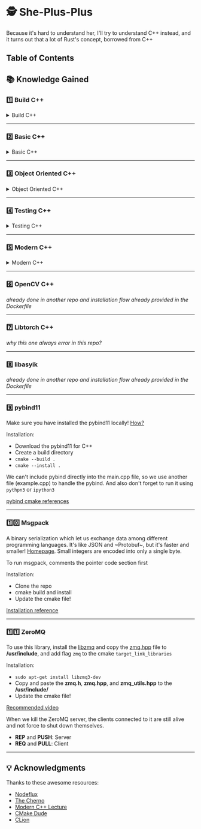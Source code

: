 # 🕵️‍ She-Plus-Plus

Because it's hard to understand her, I'll try to understand C++ instead, and it turns out that a lot of Rust's concept,
borrowed from C++

## Table of Contents

## 📚 Knowledge Gained

### 1️⃣ Build C++

<details>
<summary>Build C++</summary>

There are 3 options to compile and run C++ file(s)

- Using command line
- Using Makefile
- **Using CMake**

Maybe there's another options, but all I know for now are those 3 options.

1. **CMake**

   To build C++ file using CMake, create a `CMakeLists.txt` inside the top level of the directory.
   After that run

   ```shell
   cmake [options] -S <path-to-source> -B <path-to-build>
   ```

   ```shell
   cmake -S . -B build
   ```

   run cmake based on configuration file located inside **.** (current directory) and placed the result inside **build**
   directory

   or sometime people used to use this kind of setup

   Create a directory called **build** and `cd` into it

   ```shell
   mkdir build
   cd build
   ```

   Run `cmake`. **..** means, run cmake with source file (CMakeLists.txt) is located in previous directory and placed
   the
   result inside this directory

   ```shell
   cmake ..
   ```

2. **CMake Syntax**

   The hard part are the **cmake syntax** and **connect multiple C++ files**
   [CMake CheatSheet](https://usercontent.one/wp/cheatsheet.czutro.ch/wp-content/uploads/2020/09/CMake_Cheatsheet.pdf)

   **Must** have configurations in **CMakeLists.txt** file:
    - `cmake_minimum_required(VERSION 3.10)`
    - `project(project_name)`
    - `add_executable(project_name, list_of_cpp_source_file)`
    - `target_include_directories(project_name visibility list_of_directory)`: use this so that we can use *#include <
      directory_name>* instead of normal double quotes
    - `target_link_directories(project_name visibility list_of_directory)`
    - `target_link_libraries(project_name, list_of_library)`
    - `add_library(library_name list_of_cpp_file)`: use this inside the sub folder to make this sub folder as a library
      so that the parent cmake can connect it

3. **CMake Levels**

   What happen if we want to link our executables that placed in a different folder/sub folder? Basically, we need to **
   create a CMakeLists.txt** inside that sub folder.

   **In root CMakeLists.txt** add this:
    - `add_subdirectory()`: only accept 1 directory as the parameter
    - `target_include_directories()`
    - `target_link_directories()`
    - `target_link_libraries()`

   **In the sub folder CMakeLists.txt** add this:
    - `add_library()`

</details>

---

### 2️⃣ Basic C++

<details>
<summary>Basic C++</summary>

1. **C++ Term**

    - **Translation Unit**
      There are a bunch of definitions about this, but for me, it's **A source file after includes with header files and
      other conditional preprocessing**
    - **Class** and **Struct**
      `class` and `struct` in C++ define a **new type**. Use `struct` as a data container without any function within,
      and use `class` as data container with function. Although we can create function inside struct. We can have
      inheritance in struct and class! Like, WTF!
    - **Static**
      `static` functions and data are functions and data that are only visible within the same translation unit. In C++
      class, we use `::` double colon to access them.
    - **using**
      `using` to shorten your code!

2. **File**

   We can read, write, and append from a file in _ASCII_ format and _binary format_.
   It's a lot and I have practice it,
   so [go ahead to this](https://www.delftstack.com/howto/cpp/how-to-append-text-to-a-file-in-cpp/) instead.

3. **lvalue** and **rvalue**

   _this is not the "correct" definition, but this is the "easiest" definition to understand_
    - `lvalue` = written in the **left** of assigment operator **=**. Has **storage**
    - `rvalue` = written in the **right** of assigment operator **=**. Explicit `rvalue` defined using `&&`. Doesn't
      have **storage** or it just temporary
       ```c++
       int b = a + 2;
       ```
      _b_ is lvalue and _a + 2_ is rvalue.
       ```c++
       int&& c = std::move(b);
       ```
      _b_ is initially and lvalue, but then we use `std::move()` to change it into rvalue, and then we put the result in
      a _c_ which is a rvalue because we moved it from lvalue into rvalue using _&&_
    - `std::move(x)` = means "give me a **rvalue reference to x**". It can be said that `std::move()` is an **
      ownership** (rusty thing 🦀)
      . [Nice read](https://eli.thegreenplace.net/2011/12/15/understanding-lvalues-and-rvalues-in-c-and-c/)
    - `lvalue` can only take lvalue unless it's `const` and `rvalue` can only take rvalue too.

4. **Pointer**
   Just check out [the code for this one!](https://github.com/mhnaufal/see-plus-plus/tree/main/Pointer-CPP)
    - `&`: address of operator/reference (value ➡ address)
    - `*` _without data type_: dereference (address ➡ value)
    - `int*` _with data type_: declare a pointer
      example:
   ```c++
   int x = 100; // declare a variable called x with type of in  t
   int *y; // declare a variable called y with type of *int
   y = &x // assign a variable y with the value of address of x
   ```
   To create an object in C++, we usually (_most of the time actually_) don't use `new` keyword, because `new` will
   allocate the data into **heap memory**, therefore we need to deallocate it using `delete`

   ✅ recommended
   ```c++
   User user;  // placed inside the stack memory
   ```

   ❌ not recommended
   ```c++
   User user = new User(); // placed inside the heap memory
   ```

   🚫 We **CAN'T REASSIGN** a reference.

5. **Enum**
   The way we name a value. It's just an integer with name. Enum will start from 0 and increment until the last element
   on it.
   If we specify the first value of enum to any number except 0, the rest of the elements will increment from it.

6. **Union**
   Union is like struct, but one thing to differentiate is that union size based on the largest element inside it, where
   struct size based on sum of total of the element
   size. [explanation](https://stackoverflow.com/questions/346536/difference-between-a-structure-and-a-union)
   Union can only hold one same data type "type" at a time (go straight to the code).

</details>

---

### 3️⃣ Object Oriented C++

<details>
<summary>Object Oriented C++</summary>

1. **Class**
   In other OOP programming languages, we call functions inside a class as **methods**, but here in C++ we called it **
   Member Functions**. Also applies for **attributes**, we call it **Data Members**. Class members are **private** by
   default, not like Struct where they are **public** by default.

   Class need **at least one constructor** and **exactly one destructor**.

   **Const correctness**: `const` after function name state that this function does not change the object. It's not only
   for functions but other things to correct too. Only available for member functions!
   example:
   ```c++
   const std::string name() const {
      return name_;
   }
   ```

   The first `const` ack as the return type and the second `const` mark that this function will not change the object.
   `class` and `struct` can inherit data & functions from other classes.

   **Member Initializer List** = C++ ways to initialize members in constructor. Must be list in exact the same order
   with the data member.
   ```c++
   class Number {
      int a;
      int b;
   public:
      Number()
         : a(0), b(1)
   ```

2. **Operator Overloading**
   Operator in C++ it's just another function with the word **operator**.

   Format: `<RETURN_TYPE> operator<NAME>(<PARAMS>)`

   where <NAME> are one of `>, <, =, ==, <<`. For example if we create a `<<` operator overloading, so when
   using `std::cout <<` we don't need to specify the elements that we want to print (look in code example for more clear
   explanation!)

3. **Class Special Functions**
   There are 6 class special functions and compiler already **generate them** automatically if we don't specify one.
   However, if we specify at least one, the compiler will not generate the rest. One for None.

4. **Inheritance**
   There are 3 types of inheritance in C++, **public**, **private**, and **protected** (it's different with access
   modifier).
    - **explicit** = prevent the compiler to do an implicit casting. Implicit casting only happen one time.
    - **virtual function** = whenever a class derived/inherit from a class that has virtual functions on it, the derived
      class has option to implement the virtual function or not
    - **pure virtual function** = a virtual function that ended with `= 0;` that doesn't have any use in the base class
      but must be implemented in the derived class. A class that contains pure virtual functions is known as **abstract
      class**.
    - **override** = used alongside with `virtual` as a mark that this function is derived implementation from the
      parent class
    - **interface** = In C++, we can create an interface by defining a class with **no data members** and all function
      members are **virtual function**

</details>

---

### 4️⃣ Testing C++

<details>
<summary>Testing C++</summary>

Some famous C++ test libraries are: **Google Test**, **Doctest**, and **Catch2**

1. **Doctest**

   This one is the easiest to set up among the other two libraries. The only setup we need is to download the header
   file,
   and we're good to go (beside set up the cmake of course).

   To run the doctest:
   ```shell
   cd build
   cmake ..
   cd Testing-CPP
   ./tests
   ```

   result:
   ```doctest
   [doctest] doctest version is "2.4.9"
   [doctest] run with "--help" for options
   ===============================================================================
   [doctest] test cases: 1 | 1 passed | 0 failed | 0 skipped
   [doctest] assertions: 3 | 3 passed | 0 failed |
   [doctest] Status: SUCCESS!
   ```

2. **Catch2**

3. **Google Test**

</details>

---

### 5️⃣ Modern C++

<details>
<summary>Modern C++</summary>

1. **Map**

   Maps are always sorted according to the **key**. It means that even we randomly insert our key-value pairs, the C++
   map will automatically sort it based on the key.
   In modern C++ (C++11), we can define and access elements inside map using different signature as follows:
    - **Define**
       ```c++
       map<string, string> person { { "name", "johny depp"}, { "born", "1919" } };
       ```
    - **Access**
       ```c++
       cout << my_map.at("name");
       ```
      will result
       ```shell
       "johny depp"
       ```

2. **Vector**

   In vector, we have 2 important term to know, which are **size** and **capacity**
    - **Size**: How many element already filled inside this vector
    - **Capacity**: The maximum number of elements this vector can handle

   Before the capacity reach it's maximum number, C++ will automatically expand it. To prevent this kind of behaviour,
   we
   can use **vector.reserve(int size)**

   **C++11**: To insert a new element into a vector we can use: `vector.emplace_back()`

3. **Unordered Map**

   Faster than std::map. Implemented using **hashtable** and key type must be _hashable_
    - `map.first`: same as take the key
    - `map.second`: same as take the value

4. **STL Algorithm**

   It's a lot and you can [reference it here!](https://en.cppreference.com/w/cpp/algorithm)

5. **Smart Pointer**

   [Microsoft C++](https://docs.microsoft.com/en-us/cpp/cpp/welcome-back-to-cpp-modern-cpp?view=msvc-170)
   One of the reason smart pointer exists is that **memory leak** that often occur in C. Modern C++ use concept
   called **RAII** (Resource Acquisition is Initialization) or in english means, **resource** (heap memory, file,
   socket) should be **owned** by an object (again, this is "rusty 🦀" thing).

6. **Move Semantic**
   Before dive into move semantic, understand [**lvalue** and **rvalue** first!](#2%EF%B8%8F%E2%83%A3-basic-c)

   _Why we need move semantic?_

   We do a lot of object passing, but we don't want to copy the object, we just want to
   pass the ownership of the object. Imagine we pass an object to a function, we need to copy the object inside the
   function, the same goes for when we return an object from a function, we need to copy it again!
   Thus, instead of copy the object why we don't just move it? Here's where move semantic comes in.

7. **Function Pointer** and **Lambda**
   It's just a function that can be inputted as a value of a variable or a function that ack as an argument/parameter
   for
   another function. The type `void(*TypeName)(ParametersType)`

   Lambda is the way we define a function without defining function(?). Lambda
   syntax [consist of](https://en.cppreference.com/w/cpp/language/lambda):
   `[captures]{body}`
    - **captures** = it's like in PHP anonymous function. TL;DR bring variable outside this scope into this scope
        - **=** = pass the variable by value
        - **&** = pass the variable by reference
    - **params** = parameters
    - **tparams** = template parameters
    - **body** = function body
    - **specifiers** = sequence of specifiers

8. **Template**
   The compiler write code for programmer based on rules define inside the
   template. [Nice reads](https://stackoverflow.com/questions/8752837/undefined-reference-to-template-class-constructor)
   about template definition and declaration that can't be seperated in different translation unit. Template **doesn't
   exist** until we **called** it. Meta programming.

9. **const** and **mutable**
   **const** == promise. And you should keep the promise.
   ```c++
   const int *ptr = new int;
   *ptr = 3; // can't do this. cannot change the value of the pointer
   ```

   ```c++
   int *const ptr = new int;
   ptr = (int*)&newPtr; // can't do this. cannot change the "pointer" itself
   ```

   **mutable** = allow us to make a change on a variable/data member inside a const function member, where in normal
   case, we can't

10. **Smart Pointer**
    - **Unique Pointer**
      Scope pointer, when unique pointer goes out of scope it will get destroyed. We can't copy a unique pointer.
    - **Shared Pointer**
      Use something called **reference counting**. When there is a new pointer that references a data, the number of
      reference count will increase.
    - **Weak Pointer**
      It works the same way as the shared pointer, except weak pointer *doesn't increase** the reference count.


99. **Other Interesting In Modern C++**

- **any**: It's a data type, but more like ANY type.
- **optional**: Function that optionally return something.
- **chrono**: Benchmark our C++ code.
- **constexpr**: Use this as a macro instead of `#define`

</details>

---

### 6️⃣ OpenCV C++

_already done in another repo and installation flow already provided in the Dockerfile_

---

### 7️⃣ Libtorch C++

_why this one always error in this repo?_

---

### 8️⃣ libasyik

_already done in another repo and installation flow already provided in the Dockerfile_

---

### 9️⃣ pybind11

Make sure you have installed the pybind11 locally! [How?](https://pybind11.readthedocs.io/en/stable/compiling.html)

Installation:

- Download the pybind11 for C++
- Create a build directory
- `cmake --build .`
- `cmake --install .`

We can't include pybind directly into the main.cpp file, so we use another file (example.cpp) to handle the pybind. And
also don't forget to run it using `pythpn3` or `ipython3`

[pybind cmake references](https://github.com/pybind/cmake_example/blob/master/CMakeLists.txt)

---

### 1️⃣0️⃣ Msgpack

A binary serialization which let us exchange data among different programming languages. It's like JSON and ~Protobuf~,
but it's faster and smaller! [Homepage](https://msgpack.org/). Small integers are encoded into only a single byte.

To run msgpack, comments the pointer code section first

Installation:

- Clone the repo
- cmake build and install
- Update the cmake file!

[Installation reference](https://github.com/msgpack/msgpack-c/tree/cpp_master#building-and-installing)

---

### 1️⃣1️⃣ ZeroMQ

To use this library, install the [libzmq](https://github.com/zeromq/libzmq) and copy
the [zmq.hpp](https://github.com/zeromq/cppzmq/blob/master/zmq.hpp) file to **/usr/include**, and add flag `zmq` to the
cmake `target_link_libraries`

Installation:

- `sudo apt-get install libzmq3-dev`
- Copy and paste the **zmq.h**, **zmq.hpp**, and **zmq_utils.hpp** to the **/usr/include/**
- Update the cmake file!

[Recommended video](https://www.youtube.com/watch?v=UrwtQfSbrOs)

When we kill the ZeroMQ server, the clients connected to it are still alive and not force to shut down themselves.

- **REP** and **PUSH**: Server
- **REQ** and **PULL**: Client

---

## 💡 Acknowledgments

Thanks to these awesome resources:

- [Nodeflux](https://www.nodeflux.io)
- [The Cherno](https://www.youtube.com/c/TheChernoProject)
- [Modern C++ Lecture](https://www.youtube.com/playlist?list=PLgnQpQtFTOGRM59sr3nSL8BmeMZR9GCIA)
- [CMake Dude](https://www.youtube.com/watch?v=nlKcXPUJGwA&list=PLalVdRk2RC6o5GHu618ARWh0VO0bFlif4&index=1&t=0s)
- [CLion](https://www.jetbrains.com/clion/)
